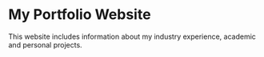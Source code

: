 # My Portfolio Website

This website includes information about my industry experience, academic and personal projects.
